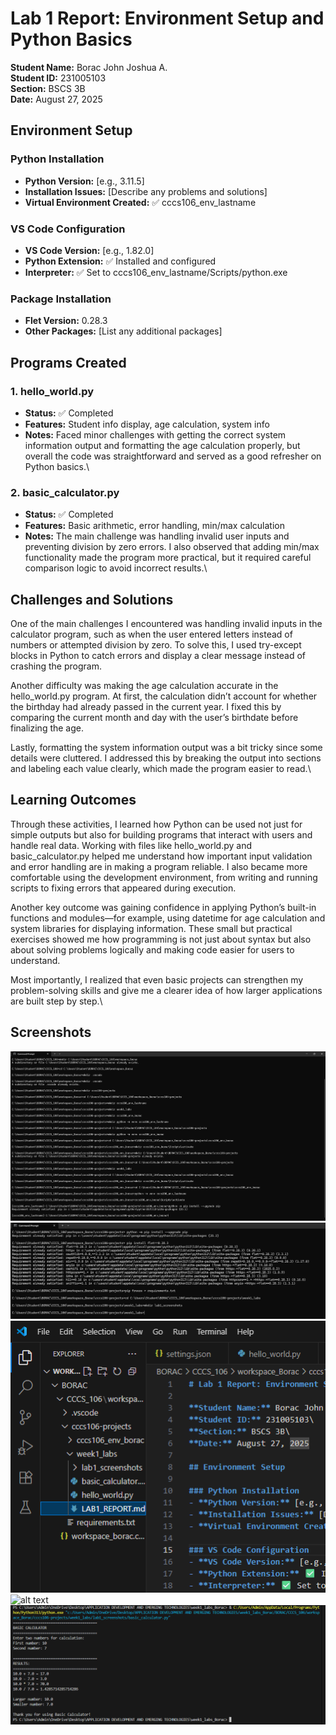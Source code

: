 # Lab 1 Report: Environment Setup and Python Basics

**Student Name:** Borac John Joshua A.\
**Student ID:** 231005103\
**Section:** BSCS 3B\
**Date:** August 27, 2025

## Environment Setup

### Python Installation
- **Python Version:** [e.g., 3.11.5]
- **Installation Issues:** [Describe any problems and solutions]
- **Virtual Environment Created:** ✅ cccs106_env_lastname

### VS Code Configuration
- **VS Code Version:** [e.g., 1.82.0]
- **Python Extension:** ✅ Installed and configured
- **Interpreter:** ✅ Set to cccs106_env_lastname/Scripts/python.exe

### Package Installation
- **Flet Version:** 0.28.3
- **Other Packages:** [List any additional packages]

## Programs Created

### 1. hello_world.py
- **Status:** ✅ Completed
- **Features:** Student info display, age calculation, system info
- **Notes:** Faced minor challenges with getting the correct system information output and formatting the age calculation properly, but overall the code was straightforward and served as a good refresher on Python basics.\

### 2. basic_calculator.py
- **Status:** ✅ Completed
- **Features:** Basic arithmetic, error handling, min/max calculation
- **Notes:** The main challenge was handling invalid user inputs and preventing division by zero errors. I also observed that adding min/max functionality made the program more practical, but it required careful comparison logic to avoid incorrect results.\

## Challenges and Solutions

One of the main challenges I encountered was handling invalid inputs in the calculator program, such as when the user entered letters instead of numbers or attempted division by zero. To solve this, I used try-except blocks in Python to catch errors and display a clear message instead of crashing the program.

Another difficulty was making the age calculation accurate in the hello_world.py program. At first, the calculation didn’t account for whether the birthday had already passed in the current year. I fixed this by comparing the current month and day with the user’s birthdate before finalizing the age.

Lastly, formatting the system information output was a bit tricky since some details were cluttered. I addressed this by breaking the output into sections and labeling each value clearly, which made the program easier to read.\

## Learning Outcomes

Through these activities, I learned how Python can be used not just for simple outputs but also for building programs that interact with users and handle real data. Working with files like hello_world.py and basic_calculator.py helped me understand how important input validation and error handling are in making a program reliable. I also became more comfortable using the development environment, from writing and running scripts to fixing errors that appeared during execution.

Another key outcome was gaining confidence in applying Python’s built-in functions and modules—for example, using datetime for age calculation and system libraries for displaying information. These small but practical exercises showed me how programming is not just about syntax but also about solving problems logically and making code easier for users to understand.

Most importantly, I realized that even basic projects can strengthen my problem-solving skills and give me a clearer idea of how larger applications are built step by step.\

## Screenshots
![alt text](lab1_screenshots/pic1environment.png)
![alt text](lab1_screenshots/pic2environemnt.png)
![alt text](lab1_screenshots/pic2VSCODESS.png)
![alt text](lab1_screenshots/Capture.PNG)
![alt text](lab1_screenshots/Calculator.PNG)